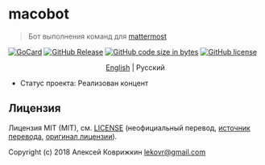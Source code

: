 # macobot
> Бот выполнения команд для [mattermost](https://www.mattermost.org/)

[![GoCard][gc1]][gc2]
 [![GitHub Release][gr1]][gr2]
 [![GitHub code size in bytes][sz]]()
 [![GitHub license][gl1]][gl2]

[gc1]: https://goreportcard.com/badge/LeKovr/macobot
[gc2]: https://goreportcard.com/report/github.com/LeKovr/macobot
[gr1]: https://img.shields.io/github/release/LeKovr/macobot.svg
[gr2]: https://github.com/LeKovr/macobot/releases
[sz]: https://img.shields.io/github/languages/code-size/LeKovr/macobot.svg
[gl1]: https://img.shields.io/github/license/LeKovr/macobot.svg
[gl2]: LICENSE

<p align="center">
  <a href="../../README.md">English</a> |
  <span>Русский</span>
</p>

* Статус проекта: Реализован концент

## Лицензия

Лицензия MIT (MIT), см. [LICENSE](LICENSE) (неофициальный перевод,
 [источник перевода](https://ru.wikipedia.org/wiki/%D0%9B%D0%B8%D1%86%D0%B5%D0%BD%D0%B7%D0%B8%D1%8F_MIT), [оригинал лицензии](../../LICENSE)).

Copyright (c) 2018 Алексей Коврижкин <lekovr@gmail.com>
